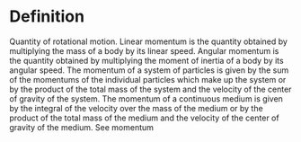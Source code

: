# Definition

Quantity of rotational motion. Linear momentum is the quantity obtained
by multiplying the mass of a body by its linear speed. Angular momentum
is the quantity obtained by multiplying the moment of inertia of a body
by its angular speed. The momentum of a system of particles is given by
the sum of the momentums of the individual particles which make up the
system or by the product of the total mass of the system and the
velocity of the center of gravity of the system. The momentum of a
continuous medium is given by the integral of the velocity over the mass
of the medium or by the product of the total mass of the medium and the
velocity of the center of gravity of the medium. See momentum
